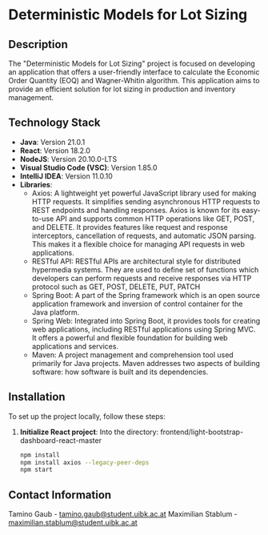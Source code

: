 # Deterministic Models for Lot Sizing

## Description
The "Deterministic Models for Lot Sizing" project is focused on developing an application that offers a user-friendly interface to calculate the Economic Order Quantity (EOQ) and Wagner-Whitin algorithm. This application aims to provide an efficient solution for lot sizing in production and inventory management.

## Technology Stack
- **Java**: Version 21.0.1
- **React**: Version 18.2.0
- **NodeJS**: Version 20.10.0-LTS
- **Visual Studio Code (VSC)**: Version 1.85.0
- **IntelliJ IDEA**: Version 11.0.10
- **Libraries**:
  - Axios: A lightweight yet powerful JavaScript library used for making HTTP requests. It simplifies sending asynchronous HTTP requests to REST endpoints and handling responses. Axios is known for its easy-to-use API and supports common HTTP operations like GET, POST, and DELETE. It provides features like request and response interceptors, cancellation of requests, and automatic JSON parsing. This makes it a flexible choice for managing API requests in web applications.
  - RESTful API: RESTful APIs are architectural style for distributed hypermedia systems. They are used to define set of functions which developers can perform requests and receive responses via HTTP protocol such as GET, POST, DELETE, PUT, PATCH
  - Spring Boot: A part of the Spring framework which is an open source application framework and inversion of control container for the Java platform.
  - Spring Web: Integrated into Spring Boot, it provides tools for creating web applications, including RESTful applications using Spring MVC. It offers a powerful and flexible foundation for building web applications and services.
  - Maven: A project management and comprehension tool used primarily for Java projects. Maven addresses two aspects of building software: how software is built and its dependencies.

## Installation
To set up the project locally, follow these steps:

1. **Initialize React project**:
  Into the directory: frontend/light-bootstrap-dashboard-react-master
   ```bash
   npm install
   npm install axios --legacy-peer-deps
   npm start
   

## Contact Information
Tamino Gaub - tamino.gaub@student.uibk.ac.at
Maximilian Stablum - maximilian.stablum@student.uibk.ac.at